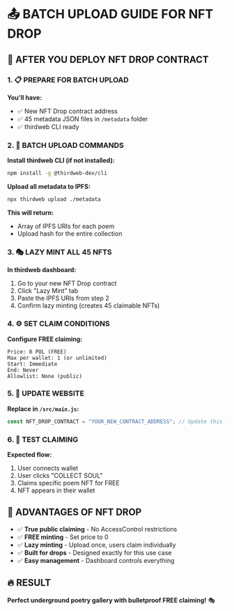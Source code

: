 # 📤 BATCH UPLOAD GUIDE FOR NFT DROP

## 🎯 AFTER YOU DEPLOY NFT DROP CONTRACT

### 1. 📋 PREPARE FOR BATCH UPLOAD

**You'll have:**
- ✅ New NFT Drop contract address
- ✅ 45 metadata JSON files in `/metadata` folder
- ✅ thirdweb CLI ready

### 2. 🚀 BATCH UPLOAD COMMANDS

**Install thirdweb CLI (if not installed):**
```bash
npm install -g @thirdweb-dev/cli
```

**Upload all metadata to IPFS:**
```bash
npx thirdweb upload ./metadata
```

**This will return:**
- Array of IPFS URIs for each poem
- Upload hash for the entire collection

### 3. 🎭 LAZY MINT ALL 45 NFTS

**In thirdweb dashboard:**
1. Go to your new NFT Drop contract
2. Click "Lazy Mint" tab
3. Paste the IPFS URIs from step 2
4. Confirm lazy minting (creates 45 claimable NFTs)

### 4. ⚙️ SET CLAIM CONDITIONS

**Configure FREE claiming:**
```
Price: 0 POL (FREE)
Max per wallet: 1 (or unlimited)
Start: Immediate  
End: Never
Allowlist: None (public)
```

### 5. 🔄 UPDATE WEBSITE

**Replace in `/src/main.js`:**
```javascript
const NFT_DROP_CONTRACT = "YOUR_NEW_CONTRACT_ADDRESS"; // Update this line
```

### 6. 🧪 TEST CLAIMING

**Expected flow:**
1. User connects wallet
2. User clicks "COLLECT SOUL" 
3. Claims specific poem NFT for FREE
4. NFT appears in their wallet

## 🎯 ADVANTAGES OF NFT DROP

- ✅ **True public claiming** - No AccessControl restrictions
- ✅ **FREE minting** - Set price to 0
- ✅ **Lazy minting** - Upload once, users claim individually
- ✅ **Built for drops** - Designed exactly for this use case
- ✅ **Easy management** - Dashboard controls everything

## 🔥 RESULT

**Perfect underground poetry gallery with bulletproof FREE claiming!** 🎭